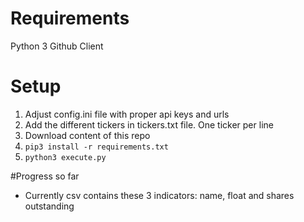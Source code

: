 # Requirements
Python 3
Github Client


# Setup
1. Adjust config.ini file with proper api keys and urls
2. Add the different tickers in tickers.txt file. One ticker per line
3. Download content of this repo
4. ```pip3 install -r requirements.txt```
5. ```python3 execute.py```


#Progress so far

- Currently csv contains these 3 indicators: name, float and shares outstanding
